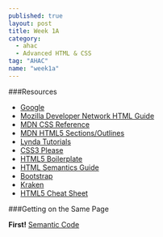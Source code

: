```yaml
---
published: true
layout: post
title: Week 1A
category: 
  - ahac
  - Advanced HTML & CSS
tag: "AHAC"
name: "week1a"
---
```


###Resources

* [Google](http://google.com)
* [Mozilla Developer Network HTML Guide](https://developer.mozilla.org/en-US/docs/Web/Guide/HTML/Introduction)
* [MDN CSS Reference](https://developer.mozilla.org/en-US/docs/Web/CSS/Reference)
* [MDN HTML5 Sections/Outlines](https://developer.mozilla.org/en-US/docs/Web/Guide/HTML/Sections_and_Outlines_of_an_HTML5_document)
* [Lynda Tutorials](http://lynda.com)
* [CSS3 Please](http://css3please.com/)
* [HTML5 Boilerplate](http://html5boilerplate.com/)
* [HTML Semantics Guide](http://developers.whatwg.org/semantics.html#semantics)
* [Bootstrap](http://getbootstrap.com)
* [Kraken](http://cferdinandi.github.io/kraken/)
* [HTML5 Cheat Sheet](media/html5-cheat-sheet.pdf)

###Getting on the Same Page

**First!** 
[Semantic Code](http://boagworld.com/dev/semantic-code-what-why-how/)